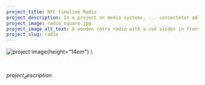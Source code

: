 ```yaml
---
project_title: NFC timeline Radio
project_description: In a project on media systems, ... consectetur adipiscing elit, sed do eiusmod tempor incididunt ut labore et dolore magna aliqua.
project_image: radio_square.jpg
project_image_alt_text: A wooden retro radio with a red slider in front of a e-ink display.
project_slug: radio
---
```


![project image](../static/img/$project_image$){height="14em"} \

&nbsp;

$project_description$